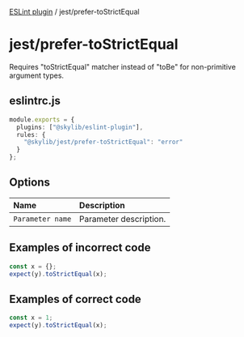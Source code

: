 [ESLint plugin](index.md) / jest/prefer-toStrictEqual

# jest/prefer-toStrictEqual

Requires "toStrictEqual" matcher instead of "toBe" for non-primitive argument types.

## eslintrc.js

```ts
module.exports = {
  plugins: ["@skylib/eslint-plugin"],
  rules: {
    "@skylib/jest/prefer-toStrictEqual": "error"
  }
};
```

## Options

| Name | Description |
| :------ | :------ |
| `Parameter name` | Parameter description. |


## Examples of incorrect code

```ts
const x = {};
expect(y).toStrictEqual(x);
```

## Examples of correct code

```ts
const x = 1;
expect(y).toStrictEqual(x);
```
